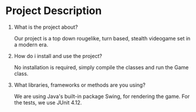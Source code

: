# Project Description

1. What is the project about?
    
    Our project is a top down rougelike, turn based, stealth videogame set in a modern era.
    
2. How do i install and use the project?
  
    No installation is required, simply compile the classes and run the Game class.
    
3. What libraries, frameworks or methods are you using?

    We are using Java's built-in package Swing, for rendering the game. For the tests, we use JUnit 4.12.
